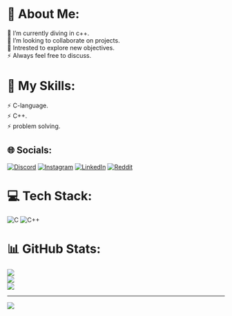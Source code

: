 # 💫 About Me:
🔭 I’m currently  diving in c++.<br>👯 I’m looking to collaborate on projects.<br>🌱 Intrested to explore new objectives.<br>⚡ Always feel free to discuss.
# 💫 My Skills:
⚡ C-language.<br>⚡ C++.<br>⚡ problem solving.<br>



## 🌐 Socials:
[![Discord](https://img.shields.io/badge/Discord-%237289DA.svg?logo=discord&logoColor=white)](https://discord.gg/https://discord.gg/C8nFHADC) [![Instagram](https://img.shields.io/badge/Instagram-%23E4405F.svg?logo=Instagram&logoColor=white)](https://instagram.com/_hxrshx.06_) [![LinkedIn](https://img.shields.io/badge/LinkedIn-%230077B5.svg?logo=linkedin&logoColor=white)](https://linkedin.com/in/https://www.linkedin.com/in/harsha-alla-4835a8280/) [![Reddit](https://img.shields.io/badge/Reddit-%23FF4500.svg?logo=Reddit&logoColor=white)](https://reddit.com/user/Optimal_High06) 

# 💻 Tech Stack:
![C](https://img.shields.io/badge/c-%2300599C.svg?style=flat&logo=c&logoColor=white) ![C++](https://img.shields.io/badge/c++-%2300599C.svg?style=flat&logo=c%2B%2B&logoColor=white)
# 📊 GitHub Stats:
![](https://github-readme-stats.vercel.app/api?username=LUCKYHARSHA001&theme=dark&hide_border=false&include_all_commits=true&count_private=true)<br/>
![](https://github-readme-streak-stats.herokuapp.com/?user=LUCKYHARSHA001&theme=dark&hide_border=false)<br/>
![](https://github-readme-stats.vercel.app/api/top-langs/?username=LUCKYHARSHA001&theme=dark&hide_border=false&include_all_commits=true&count_private=true&layout=compact)

---
[![](https://visitcount.itsvg.in/api?id=LUCKYHARSHA001&icon=5&color=0)](https://visitcount.itsvg.in)

<!-- Proudly created with GPRM ( https://gprm.itsvg.in ) -->

